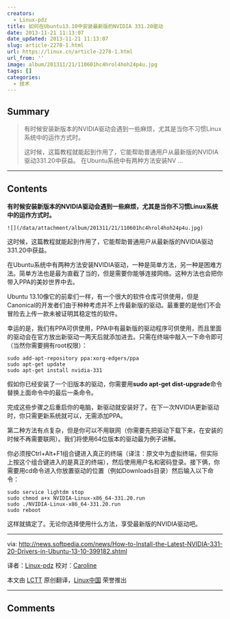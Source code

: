 ```yaml
---
creators:
  - Linux-pdz
title: 如何在Ubuntu13.10中安装最新版的NVIDIA 331.20驱动
date: 2013-11-21 11:13:07
date_updated: 2013-11-21 11:13:07
slug: article-2278-1.html
url: https://linux.cn/article-2278-1.html
url_from: ''
image: album/201311/21/110601hc4hrol4hoh24p4u.jpg
tags: []
categories:
  - 技术
---
```


## Summary

> 有时候安装新版本的NVIDIA驱动会遇到一些麻烦，尤其是当你不习惯Linux系统中的运作方式时。
> 
> 这时候，这篇教程就能起到作用了，它能帮助普通用户从最新版的NVIDIA驱动331.20中获益。
> 在Ubuntu系统中有两种方法安装NV ...

***

<!-- more -->

## Contents

**有时候安装新版本的NVIDIA驱动会遇到一些麻烦，尤其是当你不习惯Linux系统中的运作方式时。**

`![](/data/attachment/album/201311/21/110601hc4hrol4hoh24p4u.jpg)`

这时候，这篇教程就能起到作用了，它能帮助普通用户从最新版的NVIDIA驱动331.20中获益。

在Ubuntu系统中有两种方法安装NVIDIA驱动，一种是简单方法，另一种是困难方法。简单方法也是最为直截了当的，但是需要你能够连接网络。这种方法也会把你带入PPA的美妙世界中去。

Ubuntu 13.10像它的前辈们一样，有一个很大的软件仓库可供使用，但是Canonical的开发者们由于种种考虑并不上传最新版的驱动。最重要的是他们不会冒险去上传一款未被证明其稳定性的软件。

幸运的是，我们有PPA可供使用，PPA中有最新版的驱动程序可供使用，而且里面的驱动会在官方放出新驱动一两天后就添加进去。只需在终端中敲入一下命令即可（当然你需要拥有root权限）：

```shell
sudo add-apt-repository ppa:xorg-edgers/ppa
sudo apt-get update
sudo apt-get install nvidia-331
```

假如你已经安装了一个旧版本的驱动，你需要用**sudo apt-get dist-upgrade**命令替换上面命令中的最后一条命令。

完成这些步骤之后重启你的电脑，新驱动就安装好了。在下一次NVIDIA更新驱动时，你只需更新系统就可以，无需添加PPA。

第二种方法有点复杂，但是你可以不用联网（你需要先把驱动下载下来，在安装的时候不再需要联网）。我们将使用64位版本的驱动最为例子讲解。

你必须按Ctrl+Alt+F1组合键进入真正的终端（译注：原文中为虚拟终端，但实际上按这个组合键进入的是真正的终端），然后使用用户名和密码登录。接下俩，你需要用cd命令进入你放置驱动的位置（例如Downloads目录）然后输入以下命令：

```shell
sudo service lightdm stop 
sudo chmod a+x NVIDIA-Linux-x86_64-331.20.run
sudo ./NVIDIA-Linux-x86_64-331.20.run
sudo reboot
```

这样就搞定了。无论你选择使用什么方法，享受最新版的NVIDIA驱动吧。

---

via: <http://news.softpedia.com/news/How-to-Install-the-Latest-NVIDIA-331-20-Drivers-in-Ubuntu-13-10-399182.shtml>

译者：[Linux-pdz](https://github.com/Linux-pdz) 校对：[Caroline](https://github.com/carolinewuyan)

本文由 [LCTT](https://github.com/LCTT/TranslateProject) 原创翻译，[Linux中国](https://linux.cn/) 荣誉推出

***

## Comments
